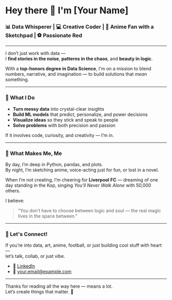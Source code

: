 # Hey there 👋 I'm [Your Name]  

### 📊 Data Whisperer | 💻 Creative Coder | 🎨 Anime Fan with a Sketchpad | ⚽ Passionate Red

---

I don’t just work with data —  
I **find stories in the noise**, **patterns in the chaos**, and **beauty in logic**.

With a **top-honors degree in Data Science**, I'm on a mission to blend numbers, narrative, and imagination — to build solutions that *mean* something.

---

### 🚀 What I Do

- **Turn messy data** into crystal-clear insights  
- **Build ML models** that predict, personalize, and power decisions  
- **Visualize ideas** so they stick and speak to people  
- **Solve problems** with both precision and passion

If it involves code, curiosity, and creativity — I’m in.

---

### 🎨 What Makes Me, Me

By day, I’m deep in Python, pandas, and plots.  
By night, I’m sketching anime, voice-acting just for fun, or lost in a novel.

When I’m not creating, I’m cheering for **Liverpool FC** — dreaming of one day standing in the Kop, singing *You'll Never Walk Alone* with 50,000 others.

I believe:

> "You don’t have to choose between logic and soul — the real magic lives in the space between."

---

### 🤝 Let's Connect!

If you’re into data, art, anime, football, or just building cool stuff with heart —  
let’s talk, collab, or just vibe.

- 🔗 [LinkedIn](https://www.linkedin.com/in/your-username/)  
- 📧 your.email@example.com

---

Thanks for reading all the way here — means a lot.  
Let’s create things that matter. 🌟
